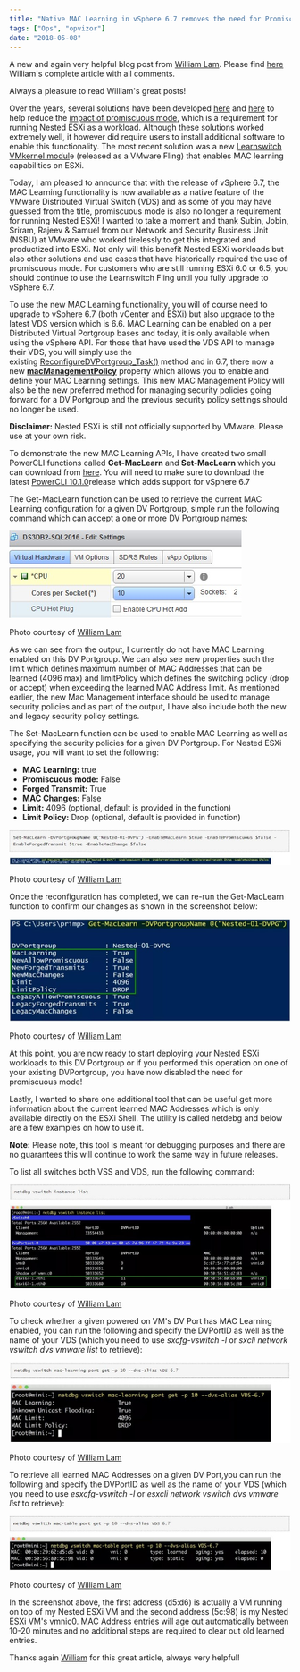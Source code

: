```yaml
---
title: "Native MAC Learning in vSphere 6.7 removes the need for Promiscuous mode for Nested ESXi"
tags: ["Ops", "opvizor"]
date: "2018-05-08"
---
```


A new and again very helpful blog post from [William Lam](https://twitter.com/lamw). Please find [here](https://www.virtuallyghetto.com/2018/04/native-mac-learning-in-vsphere-6-7-removes-the-need-for-promiscuous-mode-for-nested-esxi.html) William's complete article with all comments.

Always a pleasure to read William's great posts!

Over the years, several solutions have been developed [here](https://www.virtuallyghetto.com/2014/08/new-vmware-fling-to-improve-networkcpu-performance-when-using-promiscuous-mode-for-nested-esxi.html) and [here](https://www.virtuallyghetto.com/2017/04/esxi-learnswitch-enhancement-to-the-esxi-mac-learn-dvfilter.html) to help reduce the [impact of promiscuous mode](https://www.virtuallyghetto.com/2014/08/new-vmware-fling-to-improve-networkcpu-performance-when-using-promiscuous-mode-for-nested-esxi.html), which is a requirement for running Nested ESXi as a workload. Although these solutions worked extremely well, it however did require users to install additional software to enable this functionality. The most recent solution was a new [Learnswitch VMkernel modul](https://www.virtuallyghetto.com/2017/04/esxi-learnswitch-enhancement-to-the-esxi-mac-learn-dvfilter.html)e (released as a VMware Fling) that enables MAC learning capabilities on ESXi.

Today, I am pleased to announce that with the release of vSphere 6.7, the MAC Learning functionality is now available as a native feature of the VMware Distributed Virtual Switch (VDS) and as some of you may have guessed from the title, promiscuous mode is also no longer a requirement for running Nested ESXi! I wanted to take a moment and thank Subin, Jobin, Sriram, Rajeev & Samuel from our Network and Security Business Unit (NSBU) at VMware who worked tirelessly to get this integrated and productized into ESXi. Not only will this benefit Nested ESXi workloads but also other solutions and use cases that have historically required the use of promiscuous mode. For customers who are still running ESXi 6.0 or 6.5, you should continue to use the Learnswitch Fling until you fully upgrade to vSphere 6.7.

To use the new MAC Learning functionality, you will of course need to upgrade to vSphere 6.7 (both vCenter and ESXi) but also upgrade to the latest VDS version which is 6.6. MAC Learning can be enabled on a per Distributed Virtual Portgroup bases and today, it is only available when using the vSphere API. For those that have used the VDS API to manage their VDS, you will simply use the existing [ReconfigureDVPortgroup\_Task()](https://vdc-repo.vmware.com/vmwb-repository/dcr-public/fe08899f-1eec-4d8d-b3bc-a6664c168c2c/7fdf97a1-4c0d-4be0-9d43-2ceebbc174d9/doc/vim.DistributedVirtualSwitch.html#reconfigurePort) method and in 6.7, there now a new [**macManagementPolicy**](https://vdc-repo.vmware.com/vmwb-repository/dcr-public/fe08899f-1eec-4d8d-b3bc-a6664c168c2c/7fdf97a1-4c0d-4be0-9d43-2ceebbc174d9/doc/vim.dvs.VmwareDistributedVirtualSwitch.MacManagementPolicy.html) property which allows you to enable and define your MAC Learning settings. This new MAC Management Policy will also be the new preferred method for managing security policies going forward for a DV Portgroup and the previous security policy settings should no longer be used.

**Disclaimer:** Nested ESXi is still not officially supported by VMware. Please use at your own risk. 

To demonstrate the new MAC Learning APIs, I have created two small PowerCLI functions called **Get-MacLearn** and **Set-MacLearn** which you can download from [here](https://github.com/lamw/vghetto-scripts/blob/master/powershell/MacLearn.ps1). You will need to make sure to download the latest [PowerCLI 10.1.0](https://code.vmware.com/web/dp/tool/vmware-powercli/10.1.0)release which adds support for vSphere 6.7

The Get-MacLearn function can be used to retrieve the current MAC Learning configuration for a given DV Portgroup, simple run the following command which can accept a one or more DV Portgroup names:

![MAC Learning](/images/blog/1.jpg)

Photo courtesy of [William Lam](https://www.virtuallyghetto.com/2018/04/native-mac-learning-in-vsphere-6-7-removes-the-need-for-promiscuous-mode-for-nested-esxi.html)

As we can see from the output, I currently do not have MAC Learning enabled on this DV Portgroup. We can also see new properties such the limit which defines maximum number of MAC Addresses that can be learned (4096 max) and limitPolicy which defines the switching policy (drop or accept) when exceeding the learned MAC Address limit. As mentioned earlier, the new Mac Management interface should be used to manage security policies and as part of the output, I have also include both the new and legacy security policy settings.

The Set-MacLearn function can be used to enable MAC Learning as well as specifying the security policies for a given DV Portgroup. For Nested ESXi usage, you will want to set the following:

- **MAC Learning:** true
- **Promiscuous mode:** False
- **Forged Transmit:** True
- **MAC Changes:** False
- **Limit:** 4096 (optional, default is provided in the function)
- **Limit Policy:** Drop (optional, default is provided in function)

![MAC Learning](/images/blog/2.jpg)

Photo courtesy of [William Lam](https://www.virtuallyghetto.com/2018/04/native-mac-learning-in-vsphere-6-7-removes-the-need-for-promiscuous-mode-for-nested-esxi.html)

Once the reconfiguration has completed, we can re-run the Get-MacLearn function to confirm our changes as shown in the screenshot below:

![MAC Learning](/images/blog/3.jpg)

Photo courtesy of [William Lam](https://www.virtuallyghetto.com/2018/04/native-mac-learning-in-vsphere-6-7-removes-the-need-for-promiscuous-mode-for-nested-esxi.html)

At this point, you are now ready to start deploying your Nested ESXi workloads to this DV Portgroup or if you performed this operation on one of your existing DVPortgroup, you have now disabled the need for promiscuous mode!

Lastly, I wanted to share one additional tool that can be useful get more information about the current learned MAC Addresses which is only available directly on the ESXi Shell. The utility is called netdebg and below are a few examples on how to use it.

**Note:** Please note, this tool is meant for debugging purposes and there are no guarantees this will continue to work the same way in future releases.

To list all switches both VSS and VDS, run the following command:

![MAC Learning](/images/blog/4.jpg)

Photo courtesy of [William Lam](https://www.virtuallyghetto.com/2018/04/native-mac-learning-in-vsphere-6-7-removes-the-need-for-promiscuous-mode-for-nested-esxi.html)

To check whether a given powered on VM's DV Port has MAC Learning enabled, you can run the following and specify the DVPortID as well as the name of your VDS (which you need to use _sxcfg-vswitch -l_ or _sxcli network vswitch dvs vmware_ _list_ to retrieve):

![MAC Learning](/images/blog/5.jpg)

Photo courtesy of [William Lam](https://www.virtuallyghetto.com/2018/04/native-mac-learning-in-vsphere-6-7-removes-the-need-for-promiscuous-mode-for-nested-esxi.html)

To retrieve all learned MAC Addresses on a given DV Port,you can run the following and specify the DVPortID as well as the name of your VDS (which you need to use _esxcfg-vswitch -l_ or _esxcli network vswitch dvs vmware list_ to retrieve):

![MAC Learning](/images/blog/6.jpg)

Photo courtesy of [William Lam](https://www.virtuallyghetto.com/2018/04/native-mac-learning-in-vsphere-6-7-removes-the-need-for-promiscuous-mode-for-nested-esxi.html)

In the screenshot above, the first address (d5:d6) is actually a VM running on top of my Nested ESXi VM and the second address (5c:98) is my Nested ESXi VM's vmnic0. MAC Address entries will age out automatically between 10-20 minutes and no additional steps are required to clear out old learned entries.

Thanks again [William](https://twitter.com/lamw) for this great article, always very helpful!
